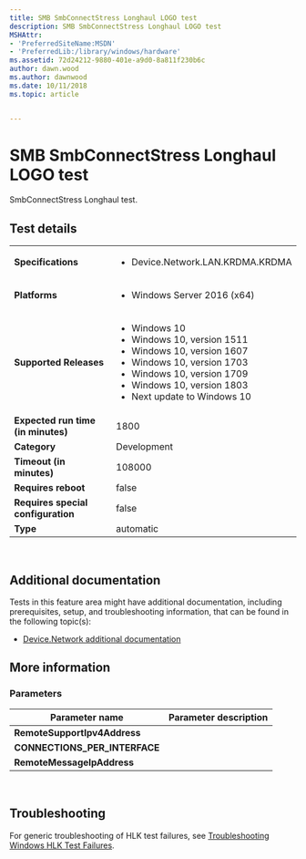 ```yaml
---
title: SMB SmbConnectStress Longhaul LOGO test
description: SMB SmbConnectStress Longhaul LOGO test
MSHAttr:
- 'PreferredSiteName:MSDN'
- 'PreferredLib:/library/windows/hardware'
ms.assetid: 72d24212-9880-401e-a9d0-8a811f230b6c
author: dawn.wood
ms.author: dawnwood
ms.date: 10/11/2018
ms.topic: article


---
```


# <span id="p_hlk_test.4145ff46-a62a-42e9-941e-293af7c6d93c"></span>SMB SmbConnectStress Longhaul LOGO test


SmbConnectStress Longhaul test.

## Test details
|||
|---|---|
| **Specifications**  | <ul><li>Device.Network.LAN.KRDMA.KRDMA</li></ul> |  
| **Platforms**   | <ul><li>Windows Server 2016 (x64)</li></ul> |
| **Supported Releases** | <ul><li>Windows 10</li><li>Windows 10, version 1511</li><li>Windows 10, version 1607</li><li>Windows 10, version 1703</li><li>Windows 10, version 1709</li><li>Windows 10, version 1803</li><li>Next update to Windows 10</li></ul> |
|**Expected run time (in minutes)**| 1800 |
|**Category**| Development |
|**Timeout (in minutes)**| 108000 |
|**Requires reboot**| false |
|**Requires special configuration**| false |
|**Type**| automatic |

 

## <span id="Additional_documentation"></span><span id="additional_documentation"></span><span id="ADDITIONAL_DOCUMENTATION"></span>Additional documentation


Tests in this feature area might have additional documentation, including prerequisites, setup, and troubleshooting information, that can be found in the following topic(s):

-   [Device.Network additional documentation](device-network-additional-documentation.md)

## <span id="More_information"></span><span id="more_information"></span><span id="MORE_INFORMATION"></span>More information


### <span id="Parameters"></span><span id="parameters"></span><span id="PARAMETERS"></span>Parameters

| Parameter name                  | Parameter description |
|---------------------------------|-----------------------|
| **RemoteSupportIpv4Address**    |                       |
| **CONNECTIONS\_PER\_INTERFACE** |                       |
| **RemoteMessageIpAddress**      |                       |

 

## <span id="Troubleshooting"></span><span id="troubleshooting"></span><span id="TROUBLESHOOTING"></span>Troubleshooting


For generic troubleshooting of HLK test failures, see [Troubleshooting Windows HLK Test Failures](..\user\troubleshooting-windows-hlk-test-failures.md).

 

 






